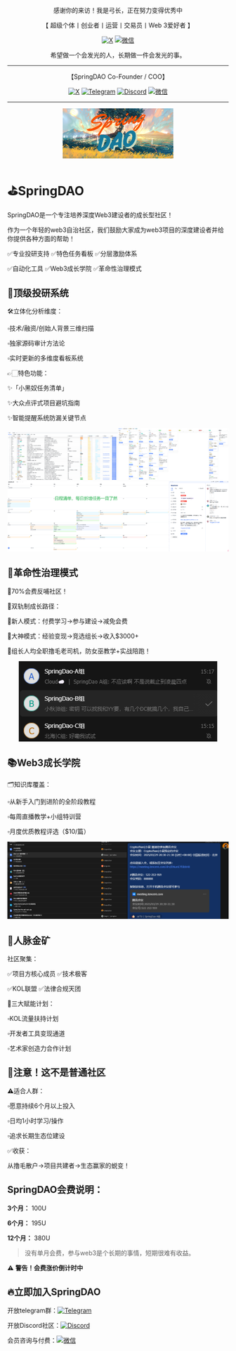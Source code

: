 <div align="center">
  
感谢你的来访！我是弓长，正在努力变得优秀中

【 超级个体丨创业者丨运营丨交易员丨Web 3爱好者 】

  [![X](https://img.shields.io/badge/Follow-BlackZhangJX-white?style=flat&logo=X)](https://x.com/BlackZhangJX)
  [![微信](https://img.shields.io/badge/%E5%BE%AE%E4%BF%A1_%E5%BC%93%E9%95%BF-%E4%B8%8D%E5%AF%B9%E5%A4%96%E5%BC%80%E6%94%BE-green?style=flat&logo=wechat)](WeChat1.md)


希望做一个会发光的人，长期做一件会发光的事。

***

【SpringDAO Co-Founder / COO】

  [![X](https://img.shields.io/badge/Follow-SpringDAO-white?style=flat&logo=X)](https://x.com/_SpringDAO)
  [![Telegram](https://img.shields.io/badge/Telegram-SpringDAO-blue?style=flat&logo=Telegram)](https://t.co/tTlGeyPbuN)
  [![Discord](https://img.shields.io/badge/Discord-SpringDAO-purple?style=flat&logo=Discord)](https://discord.gg/2e3sWnmfh8)
  [![微信](https://img.shields.io/badge/%E5%BE%AE%E4%BF%A1_%E5%BC%93%E9%95%BF%E6%80%8E%E6%98%AF%E5%BC%A0-CoreZhang888-green?style=flat&logo=wechat)](WeChat2.md)

***

<img src="screenshots/1.png" width=50%>

</div>

# ⛳️SpringDAO

SpringDAO是一个专注培养深度Web3建设者的成长型社区！

作为一个年轻的web3自治社区，我们鼓励大家成为web3项目的深度建设者并给你提供各种方面的帮助！

✅专业投研支持 ✅特色任务看板 ✅分层激励体系

✅自动化工具 ✅Web3成长学院 ✅革命性治理模式

## 🔎顶级投研系统

🛠️立体化分析维度：

▫️技术/融资/创始人背景三维扫描

▫️独家源码审计方法论

▫️实时更新的多维度看板系统

👉🏻特色功能：

✨「小黑奴任务清单」

✨大众点评式项目避坑指南

✨智能提醒系统防漏关键节点

<div align="center">
  
<img src="screenshots/3.png" width=50%><img src="screenshots/4.png" width=50%>
<img src="screenshots/7.png" width=73%><img src="screenshots/8.png" width=27%>

</div>

## 👥革命性治理模式

💸70%会费反哺社区！

🎯双轨制成长路径：

🔹新人模式：付费学习→参与建设→减免会费

🔹大神模式：经验变现→竞选组长→收入$3000+

🌟组长人均全职撸毛老司机，防女巫教学+实战陪跑！

<div align="center">
  
![img](screenshots/14.png)

</div>

## 📚Web3成长学院

🗂️知识库覆盖：

▫️从新手入门到进阶的全阶段教程

▫️每周直播教学+小组特训营

▫️月度优质教程评选（$10/篇）

<div align="center">
  
<img src="screenshots/18.png" width=53.88%><img src="screenshots/19.png" width=46.12%>

</div>

## 🤝人脉金矿

社区聚集：

✅项目方核心成员 ✅技术极客

✅KOL联盟 ✅法律合规天团

💎三大赋能计划：

▫️KOL流量扶持计划

▫️开发者工具变现通道

▫️艺术家创造力合作计划

## 🛑注意！这不是普通社区

⚠️适合人群：

▫️愿意持续6个月以上投入

▫️日均1小时学习/操作

▫️追求长期生态位建设

✅收获：

从撸毛散户→项目共建者→生态赢家的蜕变！

## SpringDAO会费说明：

**3个月：** 100U

**6个月：** 195U

**12个月：** 380U

> 没有单月会费，参与web3是个长期的事情，短期很难有收益。

⚠️ **警告！会费涨价倒计时中**

## 🔥立即加入SpringDAO

开放telegram群：[![Telegram](https://img.shields.io/badge/Telegram-SpringDAO-blue?style=flat&logo=Telegram)](https://t.co/tTlGeyPbuN)

开放Discord社区：[![Discord](https://img.shields.io/badge/Discord-SpringDAO-purple?style=flat&logo=Discord)](https://discord.gg/2e3sWnmfh8)

会员咨询与付费：[![微信](https://img.shields.io/badge/%E5%BE%AE%E4%BF%A1_%E5%BC%93%E9%95%BF%E6%80%8E%E6%98%AF%E5%BC%A0-CoreZhang888-green?style=flat&logo=wechat)](WeChat2.md)

